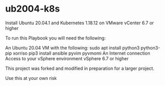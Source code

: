 # ub2004-k8s
Install Ubuntu 20.04.1 and Kubernetes 1.18.12 on VMware vCenter 6.7 or higher

To run this Playbook you will need the following:

An Ubuntu 20.04 VM with the following:
sudo apt install python3 python3-pip xorriso
pip3 install ansible pyvim pyvmomi
An Internet connection
Access to your vSphere environment
vSphere 6.7 or higher

This project was forked and modified in preparation for a larger project.

Use this at your own risk
